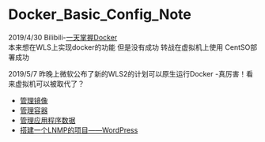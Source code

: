 # Docker_Basic_Config_Note

2019/4/30   Bilibili-[一天掌握Docker](https://www.bilibili.com/video/av49731612)<br>
本来想在WLS上实现docker的功能 但是没有成功 转战在虚拟机上使用 CentSO部署成功<br>

2019/5/7 昨晚上微软公布了新的WLS2的计划可以原生运行Docker -真厉害！看来虚拟机可以被取代了？
<br>
+ [管理镜像](https://github.com/lcePolarBear/Docker_Basic_Config_Note/blob/master/B站-一天掌握Docker/怎么管理镜像.md)<br>
+ [管理容器](https://github.com/lcePolarBear/Docker_Basic_Config_Note/blob/master/B站-一天掌握Docker/怎么管理容器.md)<br>
+ [管理应用程序数据](https://github.com/lcePolarBear/Docker_Basic_Config_Note/blob/master/B站-一天掌握Docker/管理应用程序数据.md)<br>
+ [搭建一个LNMP的项目——WordPress](https://github.com/lcePolarBear/Docker_Basic_Config_Note/blob/master/B站-一天掌握Docker/搭建一个LNMP的项目.md)<br>